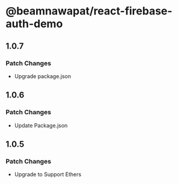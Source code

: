 # @beamnawapat/react-firebase-auth-demo

## 1.0.7

### Patch Changes

- Upgrade package.json

## 1.0.6

### Patch Changes

- Update Package.json

## 1.0.5

### Patch Changes

- Upgrade to Support Ethers
